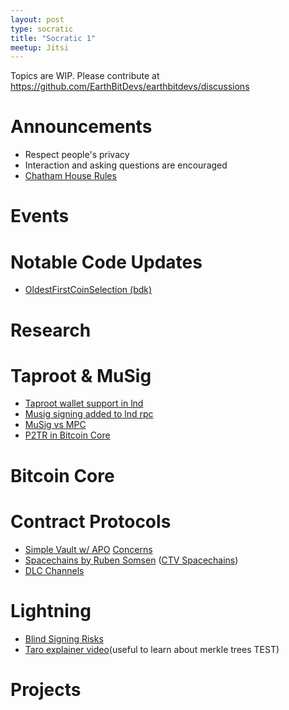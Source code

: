 ```yaml
---
layout: post
type: socratic
title: "Socratic 1"
meetup: Jitsi
---
```


Topics are WIP. Please contribute at https://github.com/EarthBitDevs/earthbitdevs/discussions

# Announcements

- Respect people's privacy
- Interaction and asking questions are encouraged
- [Chatham House Rules](https://www.chathamhouse.org/about-us/chatham-house-rule)

# Events

# Notable Code Updates
- [OldestFirstCoinSelection (bdk)](https://github.com/bitcoindevkit/bdk/pull/557)

# Research

# Taproot & MuSig
- [Taproot wallet support in lnd](https://github.com/lightningnetwork/lnd/pull/6263)
- [Musig signing added to lnd rpc](https://github.com/lightningnetwork/lnd/pull/6361)
- [MuSig vs MPC](https://twitter.com/real_or_random/status/1527216333821198336?t=XF9SLYtX-IueZklqlFp4AQ&s=19)
- [P2TR in Bitcoin Core](https://twitter.com/josibake/status/1518607258665553921)

# Bitcoin Core

# Contract Protocols
- [Simple Vault w/ APO](https://github.com/darosior/simple-anyprevout-vault) [Concerns](https://lists.linuxfoundation.org/pipermail/bitcoin-dev/2022-May/020430.html)
- [Spacechains by Ruben Somsen](https://twitter.com/SomsenRuben/status/1519009818425671684?s=20&t=lyPz7ZUV9PBeoaLmFfYEPg) ([CTV Spacechains](https://github.com/fiatjaf/simple-ctv-spacechain))
- [DLC Channels](https://github.com/discreetlogcontracts/dlcspecs/pull/196)

# Lightning
- [Blind Signing Risks](https://lists.linuxfoundation.org/pipermail/lightning-dev/2022-May/003579.html)
- [Taro explainer video](https://www.youtube.com/watch?v=-yiTtO_p3Cw)(useful to learn about merkle trees TEST)

# Projects

